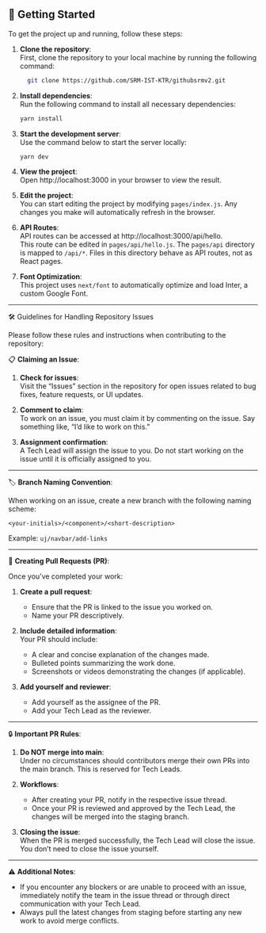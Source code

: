 
## 🚀 Getting Started

To get the project up and running, follow these steps:

1. **Clone the repository**:  
   First, clone the repository to your local machine by running the following command:
   ```bash
     git clone https://github.com/SRM-IST-KTR/githubsrmv2.git
   ```

2. **Install dependencies**:  
   Run the following command to install all necessary dependencies:
   ```bash
   yarn install
   ```

3. **Start the development server**:  
   Use the command below to start the server locally:
   ```bash
   yarn dev
   ```

4. **View the project**:  
   Open http://localhost:3000 in your browser to view the result.

5. **Edit the project**:  
   You can start editing the project by modifying `pages/index.js`. Any changes you make will automatically refresh in the browser.

6. **API Routes**:  
   API routes can be accessed at http://localhost:3000/api/hello.  
   This route can be edited in `pages/api/hello.js`. The `pages/api` directory is mapped to `/api/*`. Files in this directory behave as API routes, not as React pages.

7. **Font Optimization**:  
   This project uses `next/font` to automatically optimize and load Inter, a custom Google Font.

---

🛠️ Guidelines for Handling Repository Issues

Please follow these rules and instructions when contributing to the repository:

📋 **Claiming an Issue**:

1. **Check for issues**:  
   Visit the “Issues” section in the repository for open issues related to bug fixes, feature requests, or UI updates.

2. **Comment to claim**:  
   To work on an issue, you must claim it by commenting on the issue. Say something like, “I’d like to work on this.”

3. **Assignment confirmation**:  
   A Tech Lead will assign the issue to you. Do not start working on the issue until it is officially assigned to you.

---

🏷️ **Branch Naming Convention**:

When working on an issue, create a new branch with the following naming scheme:

`<your-initials>/<component>/<short-description>`

Example: `uj/navbar/add-links`

---

🔄 **Creating Pull Requests (PR)**:

Once you’ve completed your work:

1. **Create a pull request**:  
   - Ensure that the PR is linked to the issue you worked on.  
   - Name your PR descriptively.

2. **Include detailed information**:  
   Your PR should include:
   - A clear and concise explanation of the changes made.
   - Bulleted points summarizing the work done.
   - Screenshots or videos demonstrating the changes (if applicable).

3. **Add yourself and reviewer**:  
   - Add yourself as the assignee of the PR.
   - Add your Tech Lead as the reviewer.

---

🔒 **Important PR Rules**:

1. **Do NOT merge into main**:  
   Under no circumstances should contributors merge their own PRs into the main branch. This is reserved for Tech Leads.

2. **Workflows**:  
   - After creating your PR, notify in the respective issue thread.  
   - Once your PR is reviewed and approved by the Tech Lead, the changes will be merged into the staging branch.

3. **Closing the issue**:  
   When the PR is merged successfully, the Tech Lead will close the issue. You don’t need to close the issue yourself.

---

⚠️ **Additional Notes**:

- If you encounter any blockers or are unable to proceed with an issue, immediately notify the team in the issue thread or through direct communication with your Tech Lead.
- Always pull the latest changes from staging before starting any new work to avoid merge conflicts.
